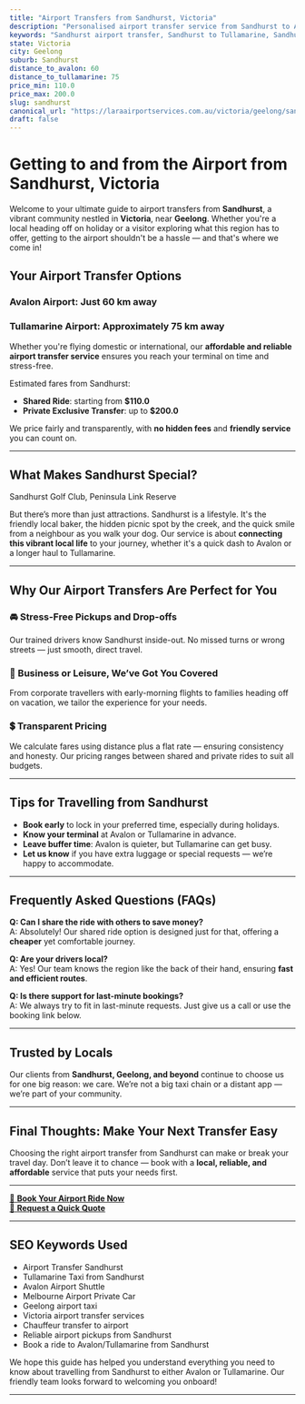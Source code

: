 ```yaml
---
title: "Airport Transfers from Sandhurst, Victoria"
description: "Personalised airport transfer service from Sandhurst to Avalon and Tullamarine airports. Enjoy a smooth, affordable ride with us!"
keywords: "Sandhurst airport transfer, Sandhurst to Tullamarine, Sandhurst to Avalon, airport taxi Sandhurst, private airport transfer Sandhurst, shared ride Sandhurst, Sandhurst transfers, airport shuttle Sandhurst, book Sandhurst airport taxi, affordable Sandhurst airport transfer, Sandhurst airport transfer service, airport transfer Geelong, airport transfer Melbourne, Melbourne airport taxi, airport transfers Victoria, Tullamarine airport shuttle, Avalon airport transfers, Melbourne private transfer, airport transport services Melbourne"
state: Victoria
city: Geelong
suburb: Sandhurst
distance_to_avalon: 60
distance_to_tullamarine: 75
price_min: 110.0
price_max: 200.0
slug: sandhurst
canonical_url: "https://laraairportservices.com.au/victoria/geelong/sandhurst/"
draft: false
---
```


# Getting to and from the Airport from Sandhurst, Victoria

Welcome to your ultimate guide to airport transfers from **Sandhurst**, a vibrant community nestled in **Victoria**, near **Geelong**. Whether you're a local heading off on holiday or a visitor exploring what this region has to offer, getting to the airport shouldn't be a hassle — and that's where we come in!

## Your Airport Transfer Options

### Avalon Airport: Just 60 km away  
### Tullamarine Airport: Approximately 75 km away

Whether you're flying domestic or international, our **affordable and reliable airport transfer service** ensures you reach your terminal on time and stress-free.

Estimated fares from Sandhurst:
- **Shared Ride**: starting from **$110.0**
- **Private Exclusive Transfer**: up to **$200.0**

We price fairly and transparently, with **no hidden fees** and **friendly service** you can count on.

---

## What Makes Sandhurst Special?

Sandhurst Golf Club, Peninsula Link Reserve

But there’s more than just attractions. Sandhurst is a lifestyle. It's the friendly local baker, the hidden picnic spot by the creek, and the quick smile from a neighbour as you walk your dog. Our service is about **connecting this vibrant local life** to your journey, whether it's a quick dash to Avalon or a longer haul to Tullamarine.

---

## Why Our Airport Transfers Are Perfect for You

### 🚘 Stress-Free Pickups and Drop-offs
Our trained drivers know Sandhurst inside-out. No missed turns or wrong streets — just smooth, direct travel.

### 💼 Business or Leisure, We’ve Got You Covered
From corporate travellers with early-morning flights to families heading off on vacation, we tailor the experience for your needs.

### 💲 Transparent Pricing
We calculate fares using distance plus a flat rate — ensuring consistency and honesty. Our pricing ranges between shared and private rides to suit all budgets.

---

## Tips for Travelling from Sandhurst

- **Book early** to lock in your preferred time, especially during holidays.
- **Know your terminal** at Avalon or Tullamarine in advance.
- **Leave buffer time**: Avalon is quieter, but Tullamarine can get busy.
- **Let us know** if you have extra luggage or special requests — we’re happy to accommodate.

---

## Frequently Asked Questions (FAQs)

**Q: Can I share the ride with others to save money?**  
A: Absolutely! Our shared ride option is designed just for that, offering a **cheaper** yet comfortable journey.

**Q: Are your drivers local?**  
A: Yes! Our team knows the region like the back of their hand, ensuring **fast and efficient routes**.

**Q: Is there support for last-minute bookings?**  
A: We always try to fit in last-minute requests. Just give us a call or use the booking link below.

---

## Trusted by Locals

Our clients from **Sandhurst, Geelong, and beyond** continue to choose us for one big reason: we care. We’re not a big taxi chain or a distant app — we’re part of your community.

---

## Final Thoughts: Make Your Next Transfer Easy

Choosing the right airport transfer from Sandhurst can make or break your travel day. Don’t leave it to chance — book with a **local, reliable, and affordable** service that puts your needs first.

---

[📅 **Book Your Airport Ride Now**](https://laraairportservices.square.site/s/appointments)  
[📧 **Request a Quick Quote**](https://laraairportservices.square.site/contact-us)

---

## SEO Keywords Used
- Airport Transfer Sandhurst
- Tullamarine Taxi from Sandhurst
- Avalon Airport Shuttle
- Melbourne Airport Private Car
- Geelong airport taxi
- Victoria airport transfer services
- Chauffeur transfer to airport
- Reliable airport pickups from Sandhurst
- Book a ride to Avalon/Tullamarine from Sandhurst

We hope this guide has helped you understand everything you need to know about travelling from Sandhurst to either Avalon or Tullamarine. Our friendly team looks forward to welcoming you onboard!

---
